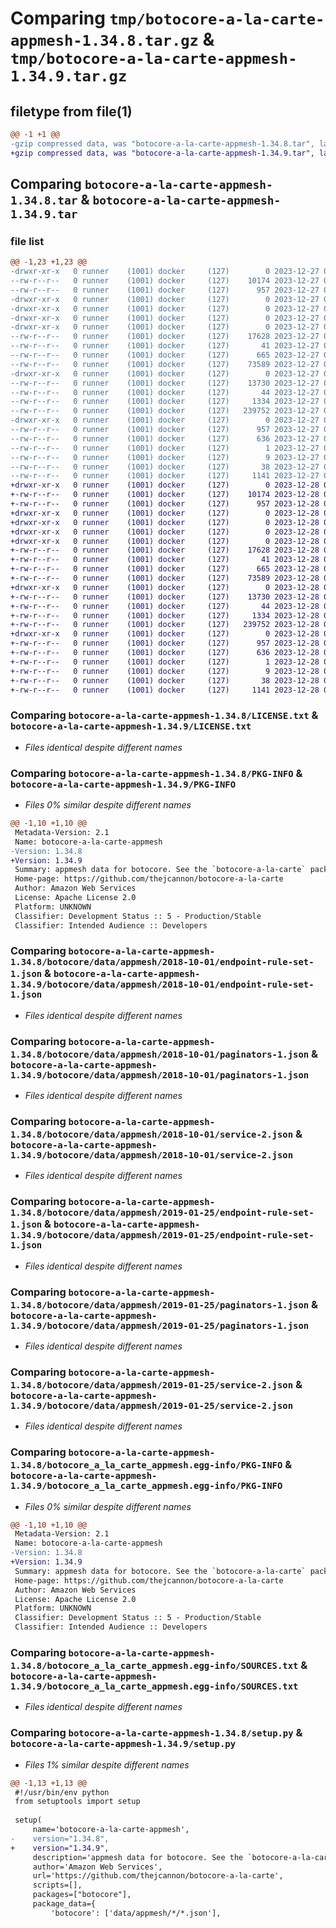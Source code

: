 # Comparing `tmp/botocore-a-la-carte-appmesh-1.34.8.tar.gz` & `tmp/botocore-a-la-carte-appmesh-1.34.9.tar.gz`

## filetype from file(1)

```diff
@@ -1 +1 @@
-gzip compressed data, was "botocore-a-la-carte-appmesh-1.34.8.tar", last modified: Wed Dec 27 01:06:38 2023, max compression
+gzip compressed data, was "botocore-a-la-carte-appmesh-1.34.9.tar", last modified: Thu Dec 28 01:06:40 2023, max compression
```

## Comparing `botocore-a-la-carte-appmesh-1.34.8.tar` & `botocore-a-la-carte-appmesh-1.34.9.tar`

### file list

```diff
@@ -1,23 +1,23 @@
-drwxr-xr-x   0 runner    (1001) docker     (127)        0 2023-12-27 01:06:38.979306 botocore-a-la-carte-appmesh-1.34.8/
--rw-r--r--   0 runner    (1001) docker     (127)    10174 2023-12-27 01:06:38.000000 botocore-a-la-carte-appmesh-1.34.8/LICENSE.txt
--rw-r--r--   0 runner    (1001) docker     (127)      957 2023-12-27 01:06:38.979306 botocore-a-la-carte-appmesh-1.34.8/PKG-INFO
-drwxr-xr-x   0 runner    (1001) docker     (127)        0 2023-12-27 01:06:38.979306 botocore-a-la-carte-appmesh-1.34.8/botocore/
-drwxr-xr-x   0 runner    (1001) docker     (127)        0 2023-12-27 01:06:38.979306 botocore-a-la-carte-appmesh-1.34.8/botocore/data/
-drwxr-xr-x   0 runner    (1001) docker     (127)        0 2023-12-27 01:06:38.979306 botocore-a-la-carte-appmesh-1.34.8/botocore/data/appmesh/
-drwxr-xr-x   0 runner    (1001) docker     (127)        0 2023-12-27 01:06:38.979306 botocore-a-la-carte-appmesh-1.34.8/botocore/data/appmesh/2018-10-01/
--rw-r--r--   0 runner    (1001) docker     (127)    17628 2023-12-27 01:06:28.000000 botocore-a-la-carte-appmesh-1.34.8/botocore/data/appmesh/2018-10-01/endpoint-rule-set-1.json
--rw-r--r--   0 runner    (1001) docker     (127)       41 2023-12-27 01:06:28.000000 botocore-a-la-carte-appmesh-1.34.8/botocore/data/appmesh/2018-10-01/examples-1.json
--rw-r--r--   0 runner    (1001) docker     (127)      665 2023-12-27 01:06:28.000000 botocore-a-la-carte-appmesh-1.34.8/botocore/data/appmesh/2018-10-01/paginators-1.json
--rw-r--r--   0 runner    (1001) docker     (127)    73589 2023-12-27 01:06:28.000000 botocore-a-la-carte-appmesh-1.34.8/botocore/data/appmesh/2018-10-01/service-2.json
-drwxr-xr-x   0 runner    (1001) docker     (127)        0 2023-12-27 01:06:38.979306 botocore-a-la-carte-appmesh-1.34.8/botocore/data/appmesh/2019-01-25/
--rw-r--r--   0 runner    (1001) docker     (127)    13730 2023-12-27 01:06:28.000000 botocore-a-la-carte-appmesh-1.34.8/botocore/data/appmesh/2019-01-25/endpoint-rule-set-1.json
--rw-r--r--   0 runner    (1001) docker     (127)       44 2023-12-27 01:06:28.000000 botocore-a-la-carte-appmesh-1.34.8/botocore/data/appmesh/2019-01-25/examples-1.json
--rw-r--r--   0 runner    (1001) docker     (127)     1334 2023-12-27 01:06:28.000000 botocore-a-la-carte-appmesh-1.34.8/botocore/data/appmesh/2019-01-25/paginators-1.json
--rw-r--r--   0 runner    (1001) docker     (127)   239752 2023-12-27 01:06:28.000000 botocore-a-la-carte-appmesh-1.34.8/botocore/data/appmesh/2019-01-25/service-2.json
-drwxr-xr-x   0 runner    (1001) docker     (127)        0 2023-12-27 01:06:38.979306 botocore-a-la-carte-appmesh-1.34.8/botocore_a_la_carte_appmesh.egg-info/
--rw-r--r--   0 runner    (1001) docker     (127)      957 2023-12-27 01:06:38.000000 botocore-a-la-carte-appmesh-1.34.8/botocore_a_la_carte_appmesh.egg-info/PKG-INFO
--rw-r--r--   0 runner    (1001) docker     (127)      636 2023-12-27 01:06:38.000000 botocore-a-la-carte-appmesh-1.34.8/botocore_a_la_carte_appmesh.egg-info/SOURCES.txt
--rw-r--r--   0 runner    (1001) docker     (127)        1 2023-12-27 01:06:38.000000 botocore-a-la-carte-appmesh-1.34.8/botocore_a_la_carte_appmesh.egg-info/dependency_links.txt
--rw-r--r--   0 runner    (1001) docker     (127)        9 2023-12-27 01:06:38.000000 botocore-a-la-carte-appmesh-1.34.8/botocore_a_la_carte_appmesh.egg-info/top_level.txt
--rw-r--r--   0 runner    (1001) docker     (127)       38 2023-12-27 01:06:38.979306 botocore-a-la-carte-appmesh-1.34.8/setup.cfg
--rw-r--r--   0 runner    (1001) docker     (127)     1141 2023-12-27 01:06:38.000000 botocore-a-la-carte-appmesh-1.34.8/setup.py
+drwxr-xr-x   0 runner    (1001) docker     (127)        0 2023-12-28 01:06:40.458269 botocore-a-la-carte-appmesh-1.34.9/
+-rw-r--r--   0 runner    (1001) docker     (127)    10174 2023-12-28 01:06:40.000000 botocore-a-la-carte-appmesh-1.34.9/LICENSE.txt
+-rw-r--r--   0 runner    (1001) docker     (127)      957 2023-12-28 01:06:40.458269 botocore-a-la-carte-appmesh-1.34.9/PKG-INFO
+drwxr-xr-x   0 runner    (1001) docker     (127)        0 2023-12-28 01:06:40.458269 botocore-a-la-carte-appmesh-1.34.9/botocore/
+drwxr-xr-x   0 runner    (1001) docker     (127)        0 2023-12-28 01:06:40.458269 botocore-a-la-carte-appmesh-1.34.9/botocore/data/
+drwxr-xr-x   0 runner    (1001) docker     (127)        0 2023-12-28 01:06:40.458269 botocore-a-la-carte-appmesh-1.34.9/botocore/data/appmesh/
+drwxr-xr-x   0 runner    (1001) docker     (127)        0 2023-12-28 01:06:40.458269 botocore-a-la-carte-appmesh-1.34.9/botocore/data/appmesh/2018-10-01/
+-rw-r--r--   0 runner    (1001) docker     (127)    17628 2023-12-28 01:06:26.000000 botocore-a-la-carte-appmesh-1.34.9/botocore/data/appmesh/2018-10-01/endpoint-rule-set-1.json
+-rw-r--r--   0 runner    (1001) docker     (127)       41 2023-12-28 01:06:26.000000 botocore-a-la-carte-appmesh-1.34.9/botocore/data/appmesh/2018-10-01/examples-1.json
+-rw-r--r--   0 runner    (1001) docker     (127)      665 2023-12-28 01:06:26.000000 botocore-a-la-carte-appmesh-1.34.9/botocore/data/appmesh/2018-10-01/paginators-1.json
+-rw-r--r--   0 runner    (1001) docker     (127)    73589 2023-12-28 01:06:26.000000 botocore-a-la-carte-appmesh-1.34.9/botocore/data/appmesh/2018-10-01/service-2.json
+drwxr-xr-x   0 runner    (1001) docker     (127)        0 2023-12-28 01:06:40.458269 botocore-a-la-carte-appmesh-1.34.9/botocore/data/appmesh/2019-01-25/
+-rw-r--r--   0 runner    (1001) docker     (127)    13730 2023-12-28 01:06:26.000000 botocore-a-la-carte-appmesh-1.34.9/botocore/data/appmesh/2019-01-25/endpoint-rule-set-1.json
+-rw-r--r--   0 runner    (1001) docker     (127)       44 2023-12-28 01:06:26.000000 botocore-a-la-carte-appmesh-1.34.9/botocore/data/appmesh/2019-01-25/examples-1.json
+-rw-r--r--   0 runner    (1001) docker     (127)     1334 2023-12-28 01:06:26.000000 botocore-a-la-carte-appmesh-1.34.9/botocore/data/appmesh/2019-01-25/paginators-1.json
+-rw-r--r--   0 runner    (1001) docker     (127)   239752 2023-12-28 01:06:26.000000 botocore-a-la-carte-appmesh-1.34.9/botocore/data/appmesh/2019-01-25/service-2.json
+drwxr-xr-x   0 runner    (1001) docker     (127)        0 2023-12-28 01:06:40.458269 botocore-a-la-carte-appmesh-1.34.9/botocore_a_la_carte_appmesh.egg-info/
+-rw-r--r--   0 runner    (1001) docker     (127)      957 2023-12-28 01:06:40.000000 botocore-a-la-carte-appmesh-1.34.9/botocore_a_la_carte_appmesh.egg-info/PKG-INFO
+-rw-r--r--   0 runner    (1001) docker     (127)      636 2023-12-28 01:06:40.000000 botocore-a-la-carte-appmesh-1.34.9/botocore_a_la_carte_appmesh.egg-info/SOURCES.txt
+-rw-r--r--   0 runner    (1001) docker     (127)        1 2023-12-28 01:06:40.000000 botocore-a-la-carte-appmesh-1.34.9/botocore_a_la_carte_appmesh.egg-info/dependency_links.txt
+-rw-r--r--   0 runner    (1001) docker     (127)        9 2023-12-28 01:06:40.000000 botocore-a-la-carte-appmesh-1.34.9/botocore_a_la_carte_appmesh.egg-info/top_level.txt
+-rw-r--r--   0 runner    (1001) docker     (127)       38 2023-12-28 01:06:40.458269 botocore-a-la-carte-appmesh-1.34.9/setup.cfg
+-rw-r--r--   0 runner    (1001) docker     (127)     1141 2023-12-28 01:06:40.000000 botocore-a-la-carte-appmesh-1.34.9/setup.py
```

### Comparing `botocore-a-la-carte-appmesh-1.34.8/LICENSE.txt` & `botocore-a-la-carte-appmesh-1.34.9/LICENSE.txt`

 * *Files identical despite different names*

### Comparing `botocore-a-la-carte-appmesh-1.34.8/PKG-INFO` & `botocore-a-la-carte-appmesh-1.34.9/PKG-INFO`

 * *Files 0% similar despite different names*

```diff
@@ -1,10 +1,10 @@
 Metadata-Version: 2.1
 Name: botocore-a-la-carte-appmesh
-Version: 1.34.8
+Version: 1.34.9
 Summary: appmesh data for botocore. See the `botocore-a-la-carte` package for more info.
 Home-page: https://github.com/thejcannon/botocore-a-la-carte
 Author: Amazon Web Services
 License: Apache License 2.0
 Platform: UNKNOWN
 Classifier: Development Status :: 5 - Production/Stable
 Classifier: Intended Audience :: Developers
```

### Comparing `botocore-a-la-carte-appmesh-1.34.8/botocore/data/appmesh/2018-10-01/endpoint-rule-set-1.json` & `botocore-a-la-carte-appmesh-1.34.9/botocore/data/appmesh/2018-10-01/endpoint-rule-set-1.json`

 * *Files identical despite different names*

### Comparing `botocore-a-la-carte-appmesh-1.34.8/botocore/data/appmesh/2018-10-01/paginators-1.json` & `botocore-a-la-carte-appmesh-1.34.9/botocore/data/appmesh/2018-10-01/paginators-1.json`

 * *Files identical despite different names*

### Comparing `botocore-a-la-carte-appmesh-1.34.8/botocore/data/appmesh/2018-10-01/service-2.json` & `botocore-a-la-carte-appmesh-1.34.9/botocore/data/appmesh/2018-10-01/service-2.json`

 * *Files identical despite different names*

### Comparing `botocore-a-la-carte-appmesh-1.34.8/botocore/data/appmesh/2019-01-25/endpoint-rule-set-1.json` & `botocore-a-la-carte-appmesh-1.34.9/botocore/data/appmesh/2019-01-25/endpoint-rule-set-1.json`

 * *Files identical despite different names*

### Comparing `botocore-a-la-carte-appmesh-1.34.8/botocore/data/appmesh/2019-01-25/paginators-1.json` & `botocore-a-la-carte-appmesh-1.34.9/botocore/data/appmesh/2019-01-25/paginators-1.json`

 * *Files identical despite different names*

### Comparing `botocore-a-la-carte-appmesh-1.34.8/botocore/data/appmesh/2019-01-25/service-2.json` & `botocore-a-la-carte-appmesh-1.34.9/botocore/data/appmesh/2019-01-25/service-2.json`

 * *Files identical despite different names*

### Comparing `botocore-a-la-carte-appmesh-1.34.8/botocore_a_la_carte_appmesh.egg-info/PKG-INFO` & `botocore-a-la-carte-appmesh-1.34.9/botocore_a_la_carte_appmesh.egg-info/PKG-INFO`

 * *Files 0% similar despite different names*

```diff
@@ -1,10 +1,10 @@
 Metadata-Version: 2.1
 Name: botocore-a-la-carte-appmesh
-Version: 1.34.8
+Version: 1.34.9
 Summary: appmesh data for botocore. See the `botocore-a-la-carte` package for more info.
 Home-page: https://github.com/thejcannon/botocore-a-la-carte
 Author: Amazon Web Services
 License: Apache License 2.0
 Platform: UNKNOWN
 Classifier: Development Status :: 5 - Production/Stable
 Classifier: Intended Audience :: Developers
```

### Comparing `botocore-a-la-carte-appmesh-1.34.8/botocore_a_la_carte_appmesh.egg-info/SOURCES.txt` & `botocore-a-la-carte-appmesh-1.34.9/botocore_a_la_carte_appmesh.egg-info/SOURCES.txt`

 * *Files identical despite different names*

### Comparing `botocore-a-la-carte-appmesh-1.34.8/setup.py` & `botocore-a-la-carte-appmesh-1.34.9/setup.py`

 * *Files 1% similar despite different names*

```diff
@@ -1,13 +1,13 @@
 #!/usr/bin/env python
 from setuptools import setup
 
 setup(
     name='botocore-a-la-carte-appmesh',
-    version="1.34.8",
+    version="1.34.9",
     description='appmesh data for botocore. See the `botocore-a-la-carte` package for more info.',
     author='Amazon Web Services',
     url='https://github.com/thejcannon/botocore-a-la-carte',
     scripts=[],
     packages=["botocore"],
     package_data={
         'botocore': ['data/appmesh/*/*.json'],
```

